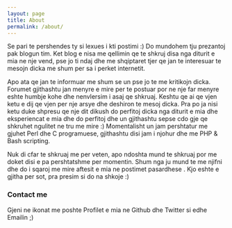 ```yaml
---
layout: page
title: About
permalink: /about/
---
```


Se pari te pershendes ty si lexues i kti postimi :)
Do mundohem tju prezantoj pak blogun tim.
Ket blog e nisa me qellimin qe te shkruj disa nga diturit e mia ne nje vend, pse jo ti ndaj dhe me shqiptaret tjer qe jan te interesuar te mesojn dicka me shum per sa i perket internetit.

Apo ata qe jan te informuar me shum se un pse jo te me kritikojn dicka.
Forumet gjithashtu jan menyre e mire per te postuar por ne nje far menyre eshte humbje kohe dhe  nenvlersim i asaj qe shkruaj.
Keshtu qe ai qe vjen ketu e dij qe vjen per nje arsye dhe deshiron te mesoj dicka.
Pra po ja nisi ketu duke shpresu qe nje dit dikush do perfitoj dicka nga diturit e mia dhe eksperiencat e mia dhe do perfitoj dhe un gjithashtu sepse cdo gje qe shkruhet ngulitet ne tru me mire :)
Momentalisht un jam pershtatur me gjuhet Perl dhe C programuese, gjithashtu disi jam i njohur dhe me PHP & Bash scripting.

Nuk di cfar te shkruaj me per veten, apo ndoshta mund te shkruaj por me doket disi e pa pershtatshme per momentin.
Shum nga ju mund te me njifni dhe do i sqaroj me mire aftesit e mia ne postimet pasardhese .
Kjo eshte e gjitha per sot, pra presim si do na shkoje :) 

### Contact me

Gjeni ne ikonat me poshte Profilet e mia ne Github dhe Twitter si edhe Emailin ;)
